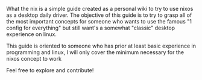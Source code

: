 What the nix is a simple guide created as a personal wiki to try to use nixos as a desktop daily driver.
The objective of this guide is to try to grasp all of the most important concepts for someone who wants to use the famous "1 config for everything" but still want's a somewhat "classic" desktop experience on linux.

This guide is oriented to someone who has prior at least basic experience in programming and linux, I will only cover the minimum necessary for the nixos concept to work

Feel free to explore and contribute!